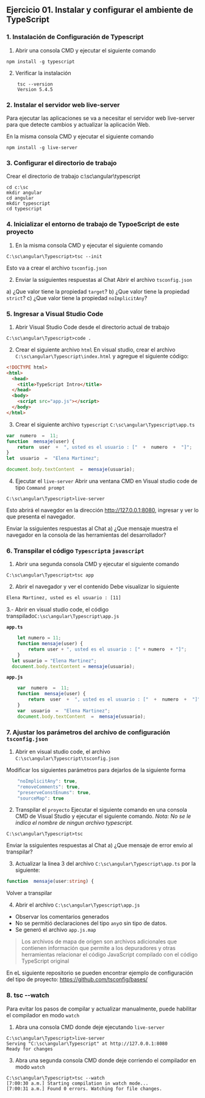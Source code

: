 ## Ejercicio 01. Instalar y configurar el ambiente de TypeScript

### 1. Instalación de Configuración de Typescript

1. Abrir una consola CMD y ejecutar el siguiente comando
```shell
npm install -g typescript
```
2. Verificar la instalación
```shell
	tsc --version
	Version 5.4.5
```

### 2. Instalar  el servidor web  live-server
Para ejecutar las aplicaciones se va a necesitar el  servidor web live-server para que detecte cambios y actualizar la aplicación Web.

 En la misma  consola CMD y ejecutar el siguiente comando
```shell
npm install -g live-server
```

### 3. Configurar el directorio de trabajo
 Crear el directorio de trabajo c:\sc\angular\typescript
```shell
cd c:\sc
mkdir angular
cd angular
mkdir typescript
cd typescript
```

### 4. Inicializar el entorno de trabajo de TypoeScript de este proyecto
1. En la misma  consola CMD y ejecutar el siguiente comando
```shell
C:\sc\angular\Typescript>tsc --init
```
Esto va a crear el archivo `tsconfig.json`

2. Enviar la ssiguientes respuestas al Chat
Abrir el archivo `tsconfig.json` 

a) ¿Que valor tiene la propiedad `target`? 
b) ¿Que valor tiene la propiedad `strict`? 
c) ¿Que valor tiene la propiedad `noImplicitAny`? 


### 5. Ingresar a Visual Studio Code 
1. Abrir Visual Studio Code desde el directorio actual de trabajo
```shell
C:\sc\angular\Typescript>code .
```
2. Crear el siguiente archivo `html`
En visual studio, crear el archivo `C:\sc\angular\Typescript\index.html` y agregue el siguiente código:

```html
<!DOCTYPE html>
<html>
  <head>
    <title>TypeScript Intro</title>
  </head>
  <body>
    <script src="app.js"></script>
  </body>
</html>
```
3. Crear el siguiente archivo `typescript` `C:\sc\angular\Typescript\app.ts`
```typescript
var  numero  =  11;
function  mensaje(user) {
	return  user  +  ", usted es el usuario : ["  +  numero  +  "]";
}
let  usuario  =  "Elena Martinez";

document.body.textContent  =  mensaje(usuario);
```
4. Ejecutar el `live-server`
Abrir una ventana CMD en Visual studio code  de tipo `Command prompt`
```shell
C:\sc\angular\Typescript>live-server
```
Esto abrirá el navegdor en la dirección  http://127.0.0.1:8080, ingresar y ver lo que presenta el navegador.

Enviar la ssiguientes respuestas al Chat
a) ¿Que mensaje muestra el navegador en la consola de las  herramientas del desarrollador?


### 6. Transpilar el código `Typescript`a `javascript`

1. Abrir una segunda  consola CMD y ejecutar el siguiente comando
```shell
C:\sc\angular\Typescript>tsc app
```
2. Abrir el navegador y ver el contenido
Debe visualizar lo siguiente
```html
Elena Martinez, usted es el usuario : [11]
```
3.- Abrir en visual studio code, el código transpilado`C:\sc\angular\Typescript\app.js`

**`app.ts`**
```typescript
	let numero = 11;
	function mensaje(user) {
	    return user + ", usted es el usuario : [" + numero  + "]";
	}
  let usuario = "Elena Martinez";
  document.body.textContent = mensaje(usuario);
```

**`app.js`**
```javascript
	var  numero  =  11;
	function  mensaje(user) {
		return  user  +  ", usted es el usuario : ["  +  numero  +  "]";
	}
	var  usuario  =  "Elena Martinez";
	document.body.textContent  =  mensaje(usuario);
```
### 7. Ajustar los parámetros del archivo de configuración `tsconfig.json`
1. Abrir en visual studio code, el archivo `C:\sc\angular\Typescript\tsconfig.json`

Modificar los siguientes parámetros para dejarlos de la siguiente forma
```javascript
	"noImplicitAny": true,
    "removeComments": true,
    "preserveConstEnums": true,
    "sourceMap": true
```


2. Transpilar el `proyecto`
Ejecutar el siguiente comando en una consola CMD de Visual Studio y ejecutar el siguiente comando.
*Nota: No se le indica el nombre de ningun archivo  typescript.*
```shell
C:\sc\angular\Typescript>tsc 
```
Enviar la ssiguientes respuestas al Chat
a) ¿Que mensaje de error envío al transpilar?

3. Actualizar la linea 3 del archivo `C:\sc\angular\Typescript\app.ts` por la siguiente:
```typescript
function  mensaje(user:string) {
```
Volver a transpilar

4. Abrir el archivo `C:\sc\angular\Typescript\app.js`
- Observar los comentarios generados
- No se permitió declaraciones del tipo `any`o sin tipo de datos. 
- Se generó el archivo `app.js.map`

> Los archivos de mapa de origen son archivos adicionales que contienen
> información que permite a los depuradores y otras herramientas
> relacionar el código JavaScript compilado con el código TypeScript
> original

En eL  siguiente repositorio se pueden encontrar ejemplo de configuración del tipo de proyecto:
https://github.com/tsconfig/bases/

### 8.  tsc --watch
Para evitar los pasos de compilar y actualizar manualmente, puede habilitar el compilador en modo `watch`
1. Abra una consola CMD  donde deje ejecutando `live-server`
 ```shell
C:\sc\angular\Typescript>live-server
Serving "C:\sc\angular\Typescript" at http://127.0.0.1:8080
Ready for changes
```

3. Abra una segunda consola CMD donde deje corriendo el compilador en modo `watch`
```shell
C:\sc\angular\Typescript>tsc --watch
[7:00:30 a.m.] Starting compilation in watch mode...
[7:00:31 a.m.] Found 0 errors. Watching for file changes.
```

<!--stackedit_data:
eyJoaXN0b3J5IjpbLTYyNzA3NDQzOSwxNDk2Nzc5ODUsNDk4MT
E5ODA4LC0xNDk5MTI5NTk1LDQ2MjM1Nzg2MSwxODM3OTk2MDY2
LDc2ODQwNTU2MSw1NzUzMTIwNDVdfQ==
-->